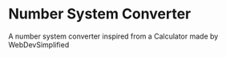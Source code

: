 # Number System Converter
A number system converter inspired from a Calculator made by WebDevSimplified
